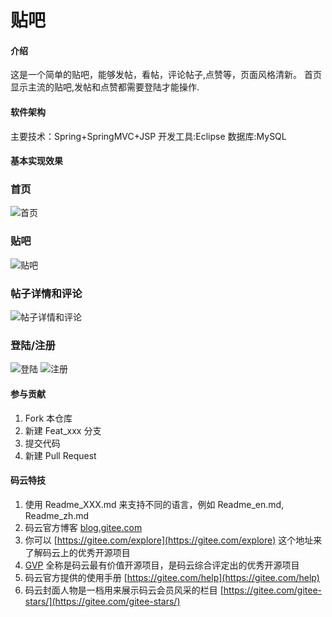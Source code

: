 # 贴吧

#### 介绍
这是一个简单的贴吧，能够发帖，看帖，评论帖子,点赞等，页面风格清新。
首页显示主流的贴吧,发帖和点赞都需要登陆才能操作.

#### 软件架构
主要技术：Spring+SpringMVC+JSP
开发工具:Eclipse
数据库:MySQL

#### 基本实现效果
### 首页

![首页](https://images.gitee.com/uploads/images/2020/0202/111003_24907d19_5486861.png "屏幕截图.png")

### 贴吧

![贴吧](https://images.gitee.com/uploads/images/2020/0202/111136_701a5c28_5486861.png "屏幕截图.png")

### 帖子详情和评论

![帖子详情和评论](https://images.gitee.com/uploads/images/2020/0202/111509_1c4ec030_5486861.png "屏幕截图.png")

### 登陆/注册

![登陆](https://images.gitee.com/uploads/images/2020/0202/111625_829ed068_5486861.png "屏幕截图.png")
![注册](https://images.gitee.com/uploads/images/2020/0202/111656_c27cb87b_5486861.png "屏幕截图.png")

#### 参与贡献

1.  Fork 本仓库
2.  新建 Feat_xxx 分支
3.  提交代码
4.  新建 Pull Request


#### 码云特技

1.  使用 Readme\_XXX.md 来支持不同的语言，例如 Readme\_en.md, Readme\_zh.md
2.  码云官方博客 [blog.gitee.com](https://blog.gitee.com)
3.  你可以 [https://gitee.com/explore](https://gitee.com/explore) 这个地址来了解码云上的优秀开源项目
4.  [GVP](https://gitee.com/gvp) 全称是码云最有价值开源项目，是码云综合评定出的优秀开源项目
5.  码云官方提供的使用手册 [https://gitee.com/help](https://gitee.com/help)
6.  码云封面人物是一档用来展示码云会员风采的栏目 [https://gitee.com/gitee-stars/](https://gitee.com/gitee-stars/)
